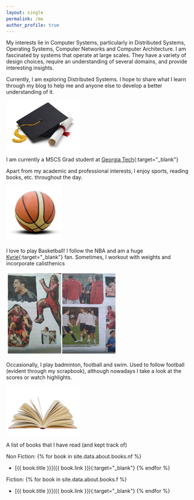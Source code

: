 ```yaml
---
layout: single
permalink: /me
author_profile: true
---
```


My interests lie in Computer Systems, particularly in Distributed Systems, Operating Systems, Computer Networks and Computer Architecture. I am fascinated by systems that operate at large scales. They have a variety of design choices, require an understanding of several domains, and provide interesting insights.

Currently, I am exploring Distributed Systems. I hope to share what I learn through my blog to help me and anyone else to develop a better understanding of it.

<img src="/assets/images/about/grad.jpg" style="max-width:200px;"/>

I am currently a MSCS Grad student at [Georgia Tech](https://www.gatech.edu){:target="_blank"}

Apart from my academic and professional interests, I enjoy sports, reading books, etc. throughout the day.

<img src="/assets/images/about/basketball.jpg" style="max-width:150px;"/>

I love to play Basketball! I follow the NBA and am a huge [Kyrie](https://twitter.com/kyrieirving){:target="_blank"} fan. Sometimes, I workout with weights and incorporate calisthenics

<img src="/assets/images/about/scrapbook.jpg" style="align:right; max-width:300px;"/>

Occasionally, I play badminton, football and swim. Used to follow football (evident through my scrapbook), although nowadays I take a look at the scores or watch highlights.

<img src="/assets/images/about/book.jpg" style="max-width:200px;"/> 

A list of books that I have read (and kept track of)

Non Fiction:
{% for book in site.data.about.books.nf %}
- [{{ book.title }}]({{ book.link }}){:target="_blank"}
{% endfor %}

Fiction:
{% for book in site.data.about.books.f %}
- [{{ book.title }}]({{ book.link }}){:target="_blank"}
{% endfor %}

